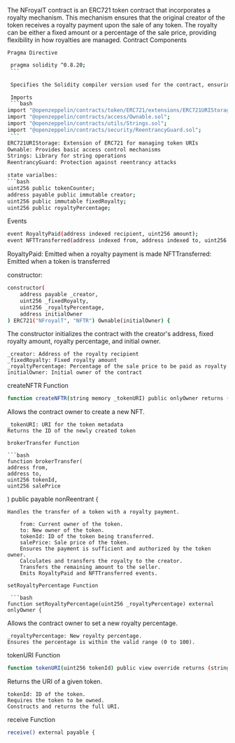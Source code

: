 The NFroyalT contract is an ERC721 token contract that incorporates a royalty mechanism. This mechanism ensures that the original creator of the token receives a royalty payment upon the sale of any token. The royalty can be either a fixed amount or a percentage of the sale price, providing flexibility in how royalties are managed.
Contract Components

    Pragma Directive
    
   ```bash
    pragma solidity ^0.8.20;
    ```
    
    Specifies the Solidity compiler version used for the contract, ensuring compatibility with Solidity version 0.8.20 and above

    Imports
    ```bash
import "@openzeppelin/contracts/token/ERC721/extensions/ERC721URIStorage.sol";
import "@openzeppelin/contracts/access/Ownable.sol";
import "@openzeppelin/contracts/utils/Strings.sol";
import "@openzeppelin/contracts/security/ReentrancyGuard.sol";
    ```
ERC721URIStorage: Extension of ERC721 for managing token URIs
Ownable: Provides basic access control mechanisms
Strings: Library for string operations
ReentrancyGuard: Protection against reentrancy attacks

state varialbes:
```bash
uint256 public tokenCounter;
address payable public immutable creator;
uint256 public immutable fixedRoyalty;
uint256 public royaltyPercentage;
```
Events
```bash
event RoyaltyPaid(address indexed recipient, uint256 amount);
event NFTTransferred(address indexed from, address indexed to, uint256 tokenId, uint256 salePrice);
```
RoyaltyPaid: Emitted when a royalty payment is made
NFTTransferred: Emitted when a token is transferred

constructor:

```bash
constructor(
    address payable _creator,
    uint256 _fixedRoyalty,
    uint256 _royaltyPercentage,
    address initialOwner
) ERC721("NFroyalT", "NFTR") Ownable(initialOwner) {
```


The constructor initializes the contract with the creator's address, fixed royalty amount, royalty percentage, and initial owner.

    _creator: Address of the royalty recipient
    _fixedRoyalty: Fixed royalty amount
    _royaltyPercentage: Percentage of the sale price to be paid as royalty
    initialOwner: Initial owner of the contract

createNFTR Function
```bash
function createNFTR(string memory _tokenURI) public onlyOwner returns (uint256) {
```
Allows the contract owner to create a new NFT.

    _tokenURI: URI for the token metadata
    Returns the ID of the newly created token

    brokerTransfer Function

    ```bash
    function brokerTransfer(
    address from,
    address to,
    uint256 tokenId,
    uint256 salePrice
) public payable nonReentrant {
```
Handles the transfer of a token with a royalty payment.

    from: Current owner of the token.
    to: New owner of the token.
    tokenId: ID of the token being transferred.
    salePrice: Sale price of the token.
    Ensures the payment is sufficient and authorized by the token owner.
    Calculates and transfers the royalty to the creator.
    Transfers the remaining amount to the seller.
    Emits RoyaltyPaid and NFTTransferred events.

setRoyaltyPercentage Function

 ```bash
function setRoyaltyPercentage(uint256 _royaltyPercentage) external onlyOwner {
```
Allows the contract owner to set a new royalty percentage.

    _royaltyPercentage: New royalty percentage.
    Ensures the percentage is within the valid range (0 to 100).

tokenURI Function
```bash
function tokenURI(uint256 tokenId) public view override returns (string memory) {
```

Returns the URI of a given token.

    tokenId: ID of the token.
    Requires the token to be owned.
    Constructs and returns the full URI.

receive Function
```bash
receive() external payable {
```

```bash
```


```bash
```








    
